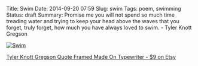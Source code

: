 Title: Swim
Date: 2014-09-20 07:59
Slug: swim
Tags: poem, swimming
Status: draft
Summary: Promise me you will not spend so much time treading water and trying to keep your head above the waves that you forget, truly forget, how much you have always loved to swim. - Tyler Knott Gregson

<a href="https://www.etsy.com/listing/114267686/tyler-knott-gregson-quote-framed-made-on">
  <img alt="Swim" class="img-responsive" src="https://img0.etsystatic.com/001/0/7361151/il_570xN.395521536_6ffx.jpg" />
</a>

[Tyler Knott Gregson Quote Framed Made On Typewriter - $9 on Etsy](https://www.etsy.com/listing/114267686/tyler-knott-gregson-quote-framed-made-on)
